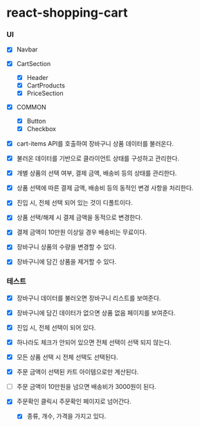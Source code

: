 # react-shopping-cart

### UI

- [x] Navbar
- [x] CartSection
  - [x] Header
  - [x] CartProducts
  - [x] PriceSection
- [x] COMMON

  - [x] Button
  - [x] Checkbox

- [x] cart-items API를 호출하여 장바구니 상품 데이터를 불러온다.
- [x] 불러온 데이터를 기반으로 클라이언트 상태를 구성하고 관리한다.
- [x] 개별 상품의 선택 여부, 결제 금액, 배송비 등의 상태를 관리한다.
- [x] 상품 선택에 따른 결제 금액, 배송비 등의 동적인 변경 사항을 처리한다.
- [x] 진입 시, 전체 선택 되어 있는 것이 디폴트이다.
- [x] 상품 선택/해제 시 결제 금액을 동적으로 변경한다.
- [x] 결제 금액이 10만원 이상일 경우 배송비는 무료이다.
- [x] 장바구니 상품의 수량을 변경할 수 있다.
- [x] 장바구니에 담긴 상품을 제거할 수 있다.

### 테스트

- [x] 장바구니 데이터를 불러오면 장바구니 리스트를 보여준다.
- [x] 장바구니에 담긴 데이터가 없으면 상품 없음 페이지를 보여준다.
- [x] 진입 시, 전체 선택이 되어 있다.

- [x] 하나라도 체크가 안되어 있으면 전체 선택이 선택 되지 않는다.
- [x] 모든 상품 선택 시 전체 선택도 선택된다.
- [x] 주문 금액이 선택된 카트 아이템으로만 계산된다.
- [ ] 주문 금액이 10만원을 넘으면 배송비가 3000원이 된다.

- [x] 주문확인 클릭시 주문확인 페이지로 넘어간다.
  - [x] 종류, 개수, 가격을 가지고 있다.
